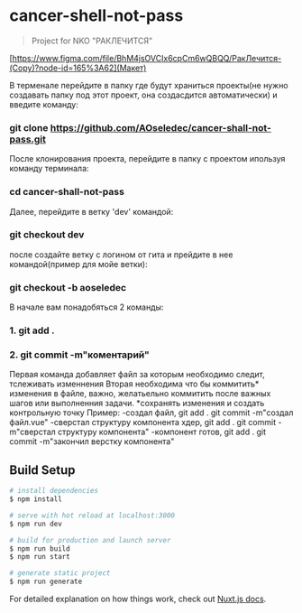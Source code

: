 # cancer-shell-not-pass

> Project for NKO &#34;РАКЛЕЧИТСЯ&#34;

[https://www.figma.com/file/BhM4jsOVCIx6cpCm6wQBQQ/РакЛечится-(Copy)?node-id=165%3A62](Макет)

В терменале перейдите в папку где будут храниться проекты(не нужно создавать папку под этот проект, она создасдится автоматически) и введите команду:
### git clone https://github.com/AOseledec/cancer-shall-not-pass.git
После клонирования проекта, перейдите в папку с проектом ипользуя команду терминала:
### cd cancer-shall-not-pass
Далее, перейдите в ветку 'dev' командой:
### git checkout dev
после создайте ветку с логином от гита и прейдите в нее командой(пример для мойе ветки):
### git checkout -b aoseledec

В начале вам понадобяться 2 команды:
### 1. git add .
### 2. git commit -m"коментарий"
Первая команда добавляет файл за которым необходимо следит, тслеживать изменнения
Вторая необходима что бы коммитить* изменения в файле, важно, желатьельно коммитить после важных шагов или выполненния задачи.
*сохранять изменения и создать контрольную точку
Пример: 
-создал файл, git add . git commit -m"создал файл.vue"
-сверстал структуру компонента хдер, git add . git commit -m"сверстал структуру компонента"
-компонент готов, git add . git commit -m"закончил верстку компонента"


## Build Setup

```bash
# install dependencies
$ npm install

# serve with hot reload at localhost:3000
$ npm run dev

# build for production and launch server
$ npm run build
$ npm run start

# generate static project
$ npm run generate
```

For detailed explanation on how things work, check out [Nuxt.js docs](https://nuxtjs.org).
